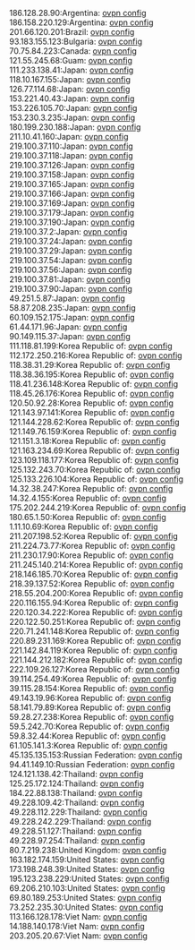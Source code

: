 186.128.28.90:Argentina: [ovpn config](vpn/186_128_28_90.ovpn)  
186.158.220.129:Argentina: [ovpn config](vpn/186_158_220_129.ovpn)  
201.66.120.201:Brazil: [ovpn config](vpn/201_66_120_201.ovpn)  
93.183.155.123:Bulgaria: [ovpn config](vpn/93_183_155_123.ovpn)  
70.75.84.223:Canada: [ovpn config](vpn/70_75_84_223.ovpn)  
121.55.245.68:Guam: [ovpn config](vpn/121_55_245_68.ovpn)  
111.233.138.41:Japan: [ovpn config](vpn/111_233_138_41.ovpn)  
118.10.167.155:Japan: [ovpn config](vpn/118_10_167_155.ovpn)  
126.77.114.68:Japan: [ovpn config](vpn/126_77_114_68.ovpn)  
153.221.40.43:Japan: [ovpn config](vpn/153_221_40_43.ovpn)  
153.226.105.70:Japan: [ovpn config](vpn/153_226_105_70.ovpn)  
153.230.3.235:Japan: [ovpn config](vpn/153_230_3_235.ovpn)  
180.199.230.188:Japan: [ovpn config](vpn/180_199_230_188.ovpn)  
211.10.41.160:Japan: [ovpn config](vpn/211_10_41_160.ovpn)  
219.100.37.110:Japan: [ovpn config](vpn/219_100_37_110.ovpn)  
219.100.37.118:Japan: [ovpn config](vpn/219_100_37_118.ovpn)  
219.100.37.126:Japan: [ovpn config](vpn/219_100_37_126.ovpn)  
219.100.37.158:Japan: [ovpn config](vpn/219_100_37_158.ovpn)  
219.100.37.165:Japan: [ovpn config](vpn/219_100_37_165.ovpn)  
219.100.37.166:Japan: [ovpn config](vpn/219_100_37_166.ovpn)  
219.100.37.169:Japan: [ovpn config](vpn/219_100_37_169.ovpn)  
219.100.37.179:Japan: [ovpn config](vpn/219_100_37_179.ovpn)  
219.100.37.190:Japan: [ovpn config](vpn/219_100_37_190.ovpn)  
219.100.37.2:Japan: [ovpn config](vpn/219_100_37_2.ovpn)  
219.100.37.24:Japan: [ovpn config](vpn/219_100_37_24.ovpn)  
219.100.37.29:Japan: [ovpn config](vpn/219_100_37_29.ovpn)  
219.100.37.54:Japan: [ovpn config](vpn/219_100_37_54.ovpn)  
219.100.37.56:Japan: [ovpn config](vpn/219_100_37_56.ovpn)  
219.100.37.81:Japan: [ovpn config](vpn/219_100_37_81.ovpn)  
219.100.37.90:Japan: [ovpn config](vpn/219_100_37_90.ovpn)  
49.251.5.87:Japan: [ovpn config](vpn/49_251_5_87.ovpn)  
58.87.208.235:Japan: [ovpn config](vpn/58_87_208_235.ovpn)  
60.109.152.175:Japan: [ovpn config](vpn/60_109_152_175.ovpn)  
61.44.171.96:Japan: [ovpn config](vpn/61_44_171_96.ovpn)  
90.149.115.37:Japan: [ovpn config](vpn/90_149_115_37.ovpn)  
111.118.81.199:Korea Republic of: [ovpn config](vpn/111_118_81_199.ovpn)  
112.172.250.216:Korea Republic of: [ovpn config](vpn/112_172_250_216.ovpn)  
118.38.31.29:Korea Republic of: [ovpn config](vpn/118_38_31_29.ovpn)  
118.38.36.195:Korea Republic of: [ovpn config](vpn/118_38_36_195.ovpn)  
118.41.236.148:Korea Republic of: [ovpn config](vpn/118_41_236_148.ovpn)  
118.45.26.176:Korea Republic of: [ovpn config](vpn/118_45_26_176.ovpn)  
120.50.92.28:Korea Republic of: [ovpn config](vpn/120_50_92_28.ovpn)  
121.143.97.141:Korea Republic of: [ovpn config](vpn/121_143_97_141.ovpn)  
121.144.228.62:Korea Republic of: [ovpn config](vpn/121_144_228_62.ovpn)  
121.149.76.159:Korea Republic of: [ovpn config](vpn/121_149_76_159.ovpn)  
121.151.3.18:Korea Republic of: [ovpn config](vpn/121_151_3_18.ovpn)  
121.163.234.69:Korea Republic of: [ovpn config](vpn/121_163_234_69.ovpn)  
123.109.118.177:Korea Republic of: [ovpn config](vpn/123_109_118_177.ovpn)  
125.132.243.70:Korea Republic of: [ovpn config](vpn/125_132_243_70.ovpn)  
125.133.226.104:Korea Republic of: [ovpn config](vpn/125_133_226_104.ovpn)  
14.32.38.247:Korea Republic of: [ovpn config](vpn/14_32_38_247.ovpn)  
14.32.4.155:Korea Republic of: [ovpn config](vpn/14_32_4_155.ovpn)  
175.202.244.219:Korea Republic of: [ovpn config](vpn/175_202_244_219.ovpn)  
180.65.1.50:Korea Republic of: [ovpn config](vpn/180_65_1_50.ovpn)  
1.11.10.69:Korea Republic of: [ovpn config](vpn/1_11_10_69.ovpn)  
211.207.198.52:Korea Republic of: [ovpn config](vpn/211_207_198_52.ovpn)  
211.224.73.77:Korea Republic of: [ovpn config](vpn/211_224_73_77.ovpn)  
211.230.17.90:Korea Republic of: [ovpn config](vpn/211_230_17_90.ovpn)  
211.245.140.214:Korea Republic of: [ovpn config](vpn/211_245_140_214.ovpn)  
218.146.185.70:Korea Republic of: [ovpn config](vpn/218_146_185_70.ovpn)  
218.39.137.52:Korea Republic of: [ovpn config](vpn/218_39_137_52.ovpn)  
218.55.204.200:Korea Republic of: [ovpn config](vpn/218_55_204_200.ovpn)  
220.116.155.94:Korea Republic of: [ovpn config](vpn/220_116_155_94.ovpn)  
220.120.34.222:Korea Republic of: [ovpn config](vpn/220_120_34_222.ovpn)  
220.122.50.251:Korea Republic of: [ovpn config](vpn/220_122_50_251.ovpn)  
220.71.241.148:Korea Republic of: [ovpn config](vpn/220_71_241_148.ovpn)  
220.89.231.169:Korea Republic of: [ovpn config](vpn/220_89_231_169.ovpn)  
221.142.84.119:Korea Republic of: [ovpn config](vpn/221_142_84_119.ovpn)  
221.144.212.182:Korea Republic of: [ovpn config](vpn/221_144_212_182.ovpn)  
222.109.26.127:Korea Republic of: [ovpn config](vpn/222_109_26_127.ovpn)  
39.114.254.49:Korea Republic of: [ovpn config](vpn/39_114_254_49.ovpn)  
39.115.28.154:Korea Republic of: [ovpn config](vpn/39_115_28_154.ovpn)  
49.143.19.96:Korea Republic of: [ovpn config](vpn/49_143_19_96.ovpn)  
58.141.79.89:Korea Republic of: [ovpn config](vpn/58_141_79_89.ovpn)  
59.28.27.238:Korea Republic of: [ovpn config](vpn/59_28_27_238.ovpn)  
59.5.242.70:Korea Republic of: [ovpn config](vpn/59_5_242_70.ovpn)  
59.8.32.44:Korea Republic of: [ovpn config](vpn/59_8_32_44.ovpn)  
61.105.141.3:Korea Republic of: [ovpn config](vpn/61_105_141_3.ovpn)  
45.135.135.153:Russian Federation: [ovpn config](vpn/45_135_135_153.ovpn)  
94.41.149.10:Russian Federation: [ovpn config](vpn/94_41_149_10.ovpn)  
124.121.138.42:Thailand: [ovpn config](vpn/124_121_138_42.ovpn)  
125.25.172.124:Thailand: [ovpn config](vpn/125_25_172_124.ovpn)  
184.22.88.138:Thailand: [ovpn config](vpn/184_22_88_138.ovpn)  
49.228.109.42:Thailand: [ovpn config](vpn/49_228_109_42.ovpn)  
49.228.112.229:Thailand: [ovpn config](vpn/49_228_112_229.ovpn)  
49.228.242.229:Thailand: [ovpn config](vpn/49_228_242_229.ovpn)  
49.228.51.127:Thailand: [ovpn config](vpn/49_228_51_127.ovpn)  
49.228.97.254:Thailand: [ovpn config](vpn/49_228_97_254.ovpn)  
80.7.219.238:United Kingdom: [ovpn config](vpn/80_7_219_238.ovpn)  
163.182.174.159:United States: [ovpn config](vpn/163_182_174_159.ovpn)  
173.198.248.39:United States: [ovpn config](vpn/173_198_248_39.ovpn)  
195.123.238.229:United States: [ovpn config](vpn/195_123_238_229.ovpn)  
69.206.210.103:United States: [ovpn config](vpn/69_206_210_103.ovpn)  
69.80.189.253:United States: [ovpn config](vpn/69_80_189_253.ovpn)  
73.252.235.30:United States: [ovpn config](vpn/73_252_235_30.ovpn)  
113.166.128.178:Viet Nam: [ovpn config](vpn/113_166_128_178.ovpn)  
14.188.140.178:Viet Nam: [ovpn config](vpn/14_188_140_178.ovpn)  
203.205.20.67:Viet Nam: [ovpn config](vpn/203_205_20_67.ovpn)  
